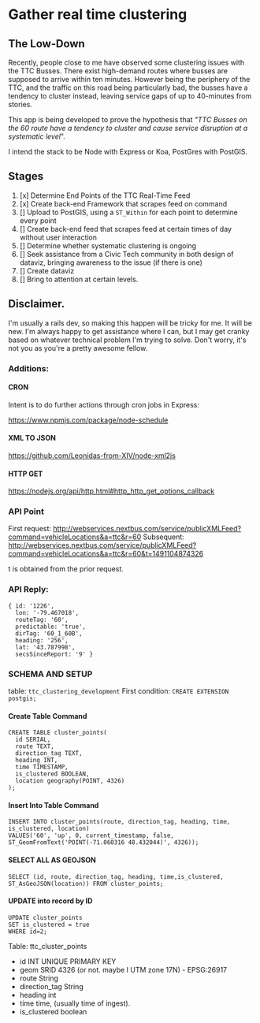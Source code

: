 # Gather real time clustering

## The Low-Down

Recently, people close to me have observed some clustering issues with the TTC Busses. There exist high-demand routes where busses are supposed to arrive within ten minutes. However being the periphery of the TTC, and the traffic on this road being particularly bad, the busses have a tendency to cluster instead, leaving service gaps of up to 40-minutes from stories. 

This app is being developed to prove the hypothesis that _"TTC Busses on the 60 route have a tendency to cluster and cause service disruption at a systematic level_". 

I intend the stack to be Node with Express or Koa, PostGres with PostGIS. 

## Stages

1. [x] Determine End Points of the TTC Real-Time Feed
2. [x] Create back-end Framework that scrapes feed on command
3. [] Upload to PostGIS, using a `ST_Within` for each point to determine every point
4. [] Create back-end feed that scrapes feed at certain times of day without user interaction
5. [] Determine whether systematic clustering is ongoing
6. [] Seek assistance from a Civic Tech community in both design of dataviz, bringing awareness to the issue (if there is one)
7. [] Create dataviz
8. [] Bring to attention at certain levels. 

## Disclaimer. 

I'm usually a rails dev, so making this happen will be tricky for me. It will be new. I'm always happy to get assistance where I can, but I may get cranky based on whatever technical problem I'm trying to solve. Don't worry, it's not you as you're a pretty awesome fellow.



### Additions:


#### CRON
Intent is to do further actions through cron jobs in Express:

https://www.npmjs.com/package/node-schedule

#### XML TO JSON

https://github.com/Leonidas-from-XIV/node-xml2js

#### HTTP GET

https://nodejs.org/api/http.html#http_http_get_options_callback





### API Point

First request: http://webservices.nextbus.com/service/publicXMLFeed?command=vehicleLocations&a=ttc&r=60
Subsequent: http://webservices.nextbus.com/service/publicXMLFeed?command=vehicleLocations&a=ttc&r=60&t=1491104874326

t is obtained from the prior request. 

### API Reply:

```
{ id: '1226',
  lon: '-79.467018',
  routeTag: '60',
  predictable: 'true',
  dirTag: '60_1_60B',
  heading: '256',
  lat: '43.787998',
  secsSinceReport: '9' }
```

### SCHEMA AND SETUP

table: `ttc_clustering_development`
First condition: `CREATE EXTENSION postgis;`


#### Create Table Command
```
CREATE TABLE cluster_points(
  id SERIAL,
  route TEXT,
  direction_tag TEXT,
  heading INT,
  time TIMESTAMP,
  is_clustered BOOLEAN,
  location geography(POINT, 4326)
);
```

#### Insert Into Table Command
```
INSERT INTO cluster_points(route, direction_tag, heading, time, is_clustered, location)
VALUES('60', 'up', 0, current_timestamp, false, ST_GeomFromText('POINT(-71.060316 48.432044)', 4326));
```

#### SELECT ALL AS GEOJSON
```
SELECT (id, route, direction_tag, heading, time,is_clustered, ST_AsGeoJSON(location)) FROM cluster_points;
```
#### UPDATE into record by ID
```
UPDATE cluster_points
SET is_clustered = true
WHERE id=2;

```

Table: ttc_cluster_points

- id INT UNIQUE PRIMARY KEY
- geom SRID 4326 (or not. maybe I UTM zone 17N) - EPSG:26917
- route String
- direction_tag String
- heading int
- time time, (usually time of ingest). 
- is_clustered boolean
